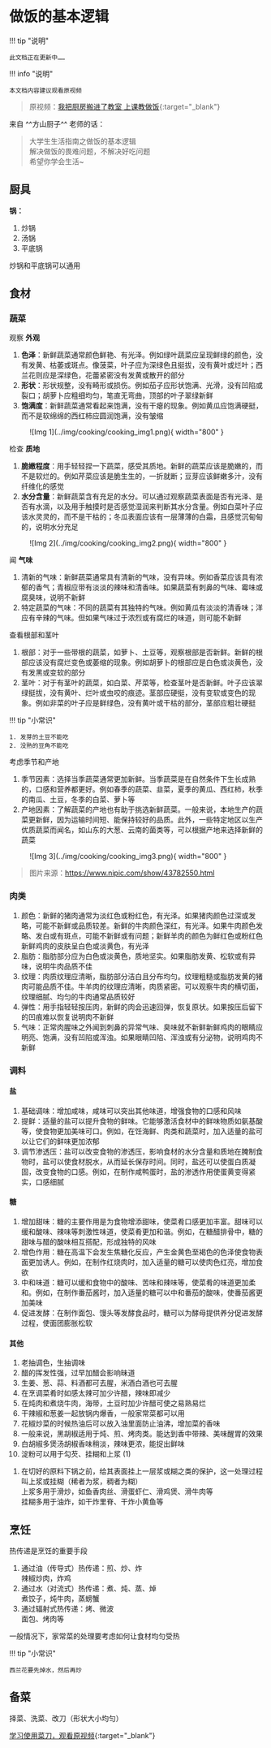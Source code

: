 # 做饭的基本逻辑

!!! tip "说明"

    此文档正在更新中……

!!! info "说明"

    本文档内容建议观看原视频

> 原视频：[我把厨房搬进了教室 上课教做饭](https://www.bilibili.com/video/BV1qzDZYFErq/){:target="_blank"}

来自 ^^方山厨子^^ 老师的话：

> 大学生生活指南之做饭的基本逻辑<br/>
> 解决做饭的畏难问题，不解决好吃问题<br/>
> 希望你学会生活~

## 厨具

**锅：**

1. 炒锅
2. 汤锅
3. 平底锅

炒锅和平底锅可以通用

## 食材

### 蔬菜

观察 **外观**

1. **色泽**：新鲜蔬菜通常颜色鲜艳、有光泽。例如绿叶蔬菜应呈现鲜绿的颜色，没有发黄、枯萎或斑点。像菠菜，叶子应为深绿色且挺拔，没有黄叶或烂叶；西兰花则应是深绿色，花蕾紧密没有发黄或散开的部分
2. **形状**：形状规整，没有畸形或损伤。例如茄子应形状饱满、光滑，没有凹陷或裂口；胡萝卜应粗细均匀，笔直无弯曲，顶部的叶子翠绿新鲜
3. **饱满度**：新鲜蔬菜通常看起来饱满，没有干瘪的现象。例如黄瓜应饱满硬挺，而不是软绵绵的西红柿应圆润饱满，没有皱缩

<figure markdown="span">
    ![Img 1](../img/cooking/cooking_img1.png){ width="800" }
</figure>

检查 **质地**

1. **脆嫩程度**：用手轻轻捏一下蔬菜，感受其质地。新鲜的蔬菜应该是脆嫩的，而不是软烂的。例如芹菜应该是脆生生的，一折就断；豆芽应该鲜嫩多汁，没有纤维化的感觉
2. **水分含量**：新鲜蔬菜含有充足的水分。可以通过观察蔬菜表面是否有光泽、是否有水滴，以及用手触摸时是否感觉湿润来判断其水分含量。例如白菜叶子应该水灵灵的，而不是干枯的；冬瓜表面应该有一层薄薄的白霜，且感觉沉甸甸的，说明水分充足

<figure markdown="span">
    ![Img 2](../img/cooking/cooking_img2.png){ width="800" }
</figure>

闻 **气味**

1. 清新的气味：新鲜蔬菜通常具有清新的气味，没有异味。例如香菜应该具有浓郁的香气；青椒应带有淡淡的辣味和清香味。如果蔬菜有刺鼻的气味、霉味或腐臭味，说明不新鲜
2. 特定蔬菜的气味：不同的蔬菜有其独特的气味。例如黄瓜有淡淡的清香味；洋应有辛辣的气味。但如果气味过于浓烈或有腐烂的味道，则可能不新鲜

查看根部和茎叶

1. 根部：对于一些带根的蔬菜，如萝卜、土豆等，观察根部是否新鲜。新鲜的根部应该没有腐烂变色或萎缩的现象。例如胡萝卜的根部应是白色或淡黄色，没有发黑或变软的部分
2. 茎叶：对于有茎叶的蔬菜，如白菜、芹菜等，检查茎叶是否新鲜。叶子应该翠绿挺拔，没有黄叶、烂叶或虫咬的痕迹。茎部应硬挺，没有变软或变色的现象。例如非菜的叶子应是鲜绿色，没有黄叶或干枯的部分，茎部应粗壮硬挺

!!! tip "小常识"

    1. 发芽的土豆不能吃
    2. 没熟的豆角不能吃

考虑季节和产地

1. 季节因素：选择当季蔬菜通常更加新鲜。当季蔬菜是在自然条件下生长成熟的，口感和营养都更好。例如春季的蔬菜、韭菜，夏季的黄瓜、西红柿，秋季的南瓜、土豆，冬季的白菜、萝卜等
2. 产地因素：了解蔬菜的产地也有助于挑选新鲜蔬菜。一般来说，本地生产的蔬菜更新鲜，因为运输时间短、能保持较好的品质。此外，一些特定地区以生产优质蔬菜而闻名，如山东的大葱、云南的菌类等，可以根据产地来选择新鲜的蔬菜

<figure markdown="span">
    ![Img 3](../img/cooking/cooking_img3.png){ width="800" }
</figure>

> 图片来源：https://www.nipic.com/show/43782550.html

### 肉类

1. 颜色：新鲜的猪肉通常为淡红色或粉红色，有光泽。如果猪肉颜色过深或发略，可能不新鲜或品质较差。新鲜的牛肉颜色深红，有光泽。如果牛肉颜色发略、发白或有斑点，可能不新鲜或有问题；新鲜羊肉的颜色为鲜红色或粉红色新鲜鸡肉的皮肤呈白色或淡黄色，有光泽
2. 脂肪：脂肪部分应为白色或淡黄色，质地坚实。如果脂肪发黄、松软或有异味，说明牛肉品质不佳
3. 纹理：肉质纹理应清晰，脂肪部分洁白且分布均匀。纹理粗糙或脂肪发黄的猪肉可能品质不佳。牛羊肉的纹理应清晰，肉质紧密。可以观察牛肉的横切面，纹理细腻、均匀的牛肉通常品质较好
4. 弹性：用手指轻轻按压肉，新鲜的肉会迅速回弹，恢复原状。如果按压后留下的凹痕难以恢复说明肉不新鲜
5. 气味：正常肉腥味之外闻到刺鼻的异常气味、臭味就不新鲜新鲜鸡肉的眼睛应明亮、饱满，没有凹陷或浑浊。如果眼睛凹陷、浑浊或有分泌物，说明鸡肉不新鲜

### 调料

#### 盐

1. 基础调味：增加咸味，咸味可以突出其他味道，增强食物的口感和风味
2. 提鲜：适量的盐可以提升食物的鲜味。它能够激活食材中的鲜味物质如氨基酸等，使食物更加美味可口。例如，在饪海鲜、肉类和蔬菜时，加入适量的盐可以让它们的鲜味更加浓郁
3. 调节渗透压：盐可以改变食物的渗透压，影响食材的水分含量和质地在腌制食物时，盐可以使食材脱水，从而延长保存时间。同时，盐还可以使蛋白质凝固，改变食物的口感。例如，在制作咸鸭蛋时，盐的渗透作用使蛋黄变得紧实，口感细腻

#### 糖

1. 增加甜味：糖的主要作用是为食物增添甜味，使菜肴口感更加丰富。甜味可以缓和酸味、辣味等刺激性味道，使菜肴更加和谐。例如，在糖醋排骨中，糖的甜味与醋的酸味相互搭配，形成独特的风味
2. 增色作用：糖在高温下会发生焦糖化反应，产生金黄色至褐色的色泽使食物表面更加诱人。例如，在制作红烧肉时，加入适量的糖可以使肉色红亮，增加食欲
3. 中和味道：糖可以缓和食物中的酸味、苦味和辣味等，使菜肴的味道更加柔和。例如，在制作番茄酱时，加入适量的糖可以中和番茄的酸味，使番茄酱更加美味
4. 促进发酵：在制作面包、馒头等发酵食品时，糖可以为酵母提供养分促进发酵过程，使面团膨胀松软

#### 其他

<div class="annotate" markdown>

1. 老抽调色，生抽调味
2. 醋的挥发性强，过早加醋会影响昧道
3. 生姜、葱、蒜、料酒都可去腥，米酒白酒也可去腥
4. 在烹调菜肴时如感太辣可加少许醋，辣味即减少
5. 在炖肉和煮烧牛肉，海带，土豆时加少许醋可使之易熟易烂
6. 干辣椒和葱姜一起放锅内爆香，一般家常菜都可以用
7. 花椒炒菜的时候热油后可以放入油里面防止油沸，增加菜的香味
8. 一般来说，黑胡椒适用于炖、煎、烤肉类。能达到香中带辣、美味醒胃的效果
9. 白胡椒多煲汤胡椒香味稍淡，辣味更浓，能捉出鲜味
10. 淀粉可以用于勾芡、挂糊和上浆 (1)

</div>

1. 在切好的原料下锅之前，给其表面挂上一层浆或糊之类的保护，这一处理过程叫上浆或挂糊（稀者为浆，稠者为糊）<br/>上浆多用于滑炒，如鱼香肉丝、滑蛋虾仁、滑鸡煲、滑牛肉等<br/>挂糊多用于油炸，如干炸里脊、干炸小黄鱼等

## 烹饪

热传递是烹饪的重要手段

1. 通过油（传导式）热传递：煎、炒、炸<br/>
   辣椒炒肉，炸鸡
2. 通过水（对流式）热传递：煮、炖、蒸、焯<br/>
   煮饺子，炖牛肉，蒸螃蟹
3. 通过辐射式热传递：烤、微波<br/>
   面包、烤肉等

一般情况下，家常菜的处理要考虑如何让食材均匀受热

!!! tip "小常识"

    西兰花要先焯水，然后再炒

## 备菜

择菜、洗菜、改刀（形状大小均匀）

[学习使用菜刀，观看原视频](https://www.bilibili.com/video/BV1qzDZYFErq/?share_source=copy_web&vd_source=8c8806bf56ee59fe86de67e00d08c354&t=608){:target="_blank"}

